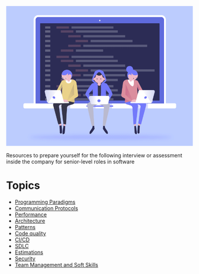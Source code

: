 <img src="developers.gif">

Resources to prepare yourself for the following interview or assessment inside the company for senior-level roles in software

# Topics

-   [Programming Paradigms](https://github.com/bmadone/software-engineering-subjects/blob/master/subjects/programming-paradigms.md)
-   [Communication Protocols](https://github.com/bmadone/software-engineering-subjects/blob/master/subjects/communication-protocols.md)
-   [Performance](https://github.com/bmadone/software-engineering-subjects/blob/master/subjects/performance.md)
-   [Architecture](https://github.com/bmadone/software-engineering-subjects/blob/master/subjects/architecture.md)
-   [Patterns](https://github.com/bmadone/software-engineering-subjects/blob/master/subjects/patterns.md)
-   [Code quality](https://github.com/bmadone/software-engineering-subjects/blob/master/subjects/code-quality.md)
-   [CI/CD](https://github.com/bmadone/software-engineering-subjects/blob/master/subjects/ci-cd.md)
-   [SDLC](https://github.com/bmadone/software-engineering-subjects/blob/master/subjects/sdlc.md)
-   [Estimations](https://github.com/bmadone/software-engineering-subjects/blob/master/subjects/estimations.md)
-   [Security](https://github.com/bmadone/software-engineering-subjects/blob/master/subjects/security.md)
-   [Team Management and Soft Skills](https://github.com/bmadone/software-engineering-subjects/blob/master/subjects/soft-skills.md)
